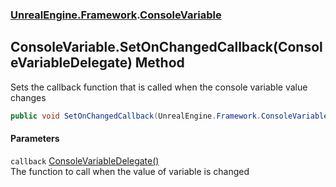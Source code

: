 ### [UnrealEngine.Framework](UnrealEngine_Framework.md 'UnrealEngine.Framework').[ConsoleVariable](ConsoleVariable.md 'UnrealEngine.Framework.ConsoleVariable')
## ConsoleVariable.SetOnChangedCallback(ConsoleVariableDelegate) Method
Sets the callback function that is called when the console variable value changes  
```csharp
public void SetOnChangedCallback(UnrealEngine.Framework.ConsoleVariableDelegate callback);
```
#### Parameters
<a name='UnrealEngine_Framework_ConsoleVariable_SetOnChangedCallback(UnrealEngine_Framework_ConsoleVariableDelegate)_callback'></a>
`callback` [ConsoleVariableDelegate()](ConsoleVariableDelegate().md 'UnrealEngine.Framework.ConsoleVariableDelegate()')  
The function to call when the value of variable is changed
  
